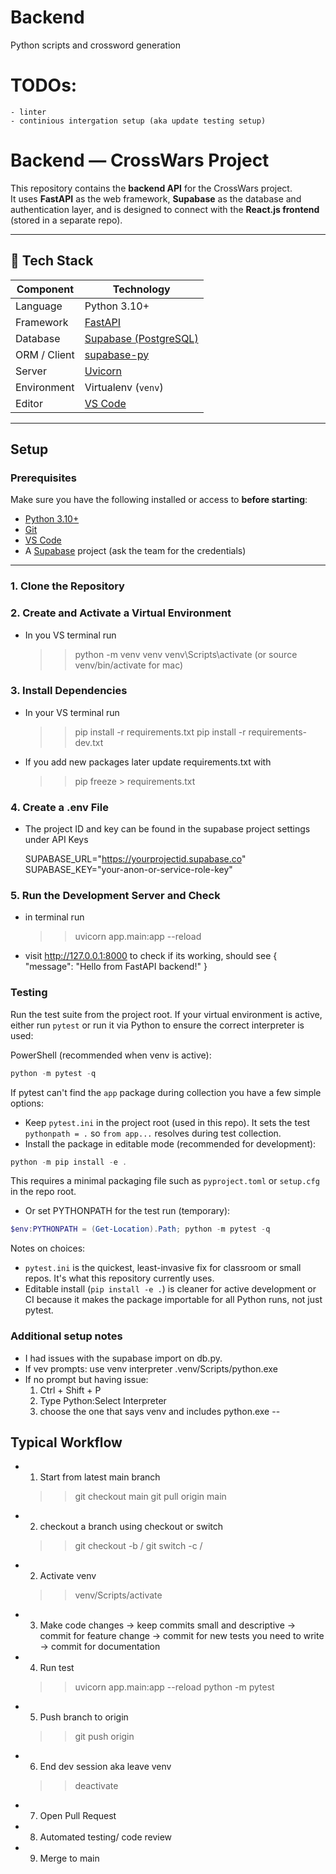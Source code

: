 # Backend
Python scripts and crossword generation

# TODOs:
    - linter
    - continious intergation setup (aka update testing setup)

# Backend — CrossWars Project

This repository contains the **backend API** for the CrossWars project.  
It uses **FastAPI** as the web framework, **Supabase** as the database and authentication layer, and is designed to connect with the **React.js frontend** (stored in a separate repo).

---

## 🚀 Tech Stack

| Component | Technology |
|------------|-------------|
| Language | Python 3.10+ |
| Framework | [FastAPI](https://fastapi.tiangolo.com/) |
| Database | [Supabase (PostgreSQL)](https://supabase.com) |
| ORM / Client | [supabase-py](https://github.com/supabase-community/supabase-py) |
| Server | [Uvicorn](https://www.uvicorn.org/) |
| Environment | Virtualenv (`venv`) |
| Editor | [VS Code](https://code.visualstudio.com/) |


--- 
## Setup
### Prerequisites

Make sure you have the following installed or access to **before starting**:

- [Python 3.10+](https://www.python.org/downloads/)
- [Git](https://git-scm.com/downloads)
- [VS Code](https://code.visualstudio.com/)
- A [Supabase](https://supabase.com) project (ask the team for the credentials)

---

### 1. Clone the Repository

### 2. Create and Activate a Virtual Environment
- In you VS terminal run
    >> python -m venv venv
    >> venv\Scripts\activate (or source venv/bin/activate for mac)
### 3. Install Dependencies
- In your VS terminal run
    >> pip install -r requirements.txt
    >> pip install -r requirements-dev.txt
- If you add new packages later update requirements.txt with
    >> pip freeze > requirements.txt
### 4. Create a .env File
- The project ID and key can be found in the supabase project settings under API Keys

    SUPABASE_URL="https://yourprojectid.supabase.co"
    SUPABASE_KEY="your-anon-or-service-role-key"
    
### 5. Run the Development Server and Check
- in terminal run 
   >> uvicorn app.main:app --reload
 - visit http://127.0.0.1:8000 to check if its working, should see { "message": "Hello from FastAPI backend!" }
 
### Testing

Run the test suite from the project root. If your virtual environment is active, either run `pytest` or run it via Python to ensure the correct interpreter is used:

PowerShell (recommended when venv is active):
```powershell
python -m pytest -q
```

If pytest can't find the `app` package during collection you have a few simple options:

- Keep `pytest.ini` in the project root (used in this repo). It sets the test `pythonpath = .` so `from app...` resolves during test collection.
- Install the package in editable mode (recommended for development):
```powershell
python -m pip install -e .
```
This requires a minimal packaging file such as `pyproject.toml` or `setup.cfg` in the repo root.
- Or set PYTHONPATH for the test run (temporary):
```powershell
$env:PYTHONPATH = (Get-Location).Path; python -m pytest -q
```

Notes on choices:
- `pytest.ini` is the quickest, least-invasive fix for classroom or small repos. It's what this repository currently uses.
- Editable install (`pip install -e .`) is cleaner for active development or CI because it makes the package importable for all Python runs, not just pytest.

### Additional setup notes
- I had issues with the supabase import on db.py.
- If vev prompts: use venv interpreter .venv/Scripts/python.exe
- If no prompt but having issue:
    1. Ctrl + Shift + P
    2. Type Python:Select Interpreter
    3. choose the one that says venv and includes python.exe
 --

## Typical Workflow
 - 1. Start from latest main branch
    >> git checkout main
    >> git pull origin main
 - 2. checkout a branch using checkout or switch
    >> git checkout -b <feature-or-fix>/<description>
    >> git switch -c <feature-or-fix>/<description>
 - 2. Activate venv
    >> venv/Scripts/activate
 - 3. Make code changes
    -> keep commits small and descriptive
    -> commit for feature change
    -> commit for new tests you need to write
    -> commit for documentation
 - 4. Run test
    >> uvicorn app.main:app --reload
    >> python -m pytest
 - 5. Push branch to origin
    >> git push origin <branch-name>
 - 6. End dev session aka leave venv
    >> deactivate
 - 7. Open Pull Request 
 - 8. Automated testing/ code review
 - 9. Merge to main
